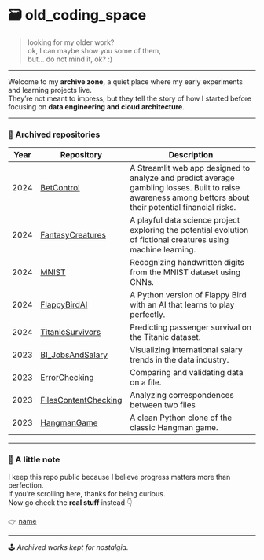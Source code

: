 # 🗃️ old_coding_space  

> looking for my older work?  
> ok, I can maybe show you some of them,  
> but… do not mind it, ok? :)  

---

Welcome to my **archive zone**, a quiet place where my early experiments and learning projects live.  
They’re not meant to impress, but they tell the story of how I started before focusing on **data engineering and cloud architecture**.

---

### 🧩 Archived repositories

| Year | Repository | Description |
|------|-------------|-------------|
| 2024 | [BetControl](https://github.com/JaberHe/betcontrol) | A Streamlit web app designed to analyze and predict average gambling losses. Built to raise awareness among bettors about their potential financial risks.  |
| 2024 | [FantasyCreatures](https://github.com/JaberHe/Projet_Synthese) | A playful data science project exploring the potential evolution of fictional creatures using machine learning.  |
| 2024 | [MNIST](https://github.com/JaberHe/MNIST_num_reco) | Recognizing handwritten digits from the MNIST dataset using CNNs.  |
| 2024 | [FlappyBirdAI](https://github.com/JaberHe/flappy_bird) | A Python version of Flappy Bird with an AI that learns to play perfectly.  |
| 2024 | [TitanicSurvivors](https://github.com/JaberHe/survivants_titanic) | Predicting passenger survival on the Titanic dataset.  |
| 2023 | [BI_JobsAndSalary](https://github.com/JaberHe/-BI-Jobs-and-salary-EN-FR-) | Visualizing international salary trends in the data industry.  |
| 2023 | [ErrorChecking](https://github.com/JaberHe/check_err) | Comparing and validating data on a file.  |
| 2023 | [FilesContentChecking](https://github.com/JaberHe/check_files_content) | Analyzing correspondences between two files  |
| 2023 | [HangmanGame](https://github.com/JaberHe/jeu_du_pendu) | A clean Python clone of the classic Hangman game.  |



---

### 💬 A little note
I keep this repo public because I believe progress matters more than perfection.  
If you’re scrolling here, thanks for being curious.  
Now go check the **real stuff** instead 👇  

👉 [name](link)  


---

🕹️ *Archived works kept for nostalgia.*
